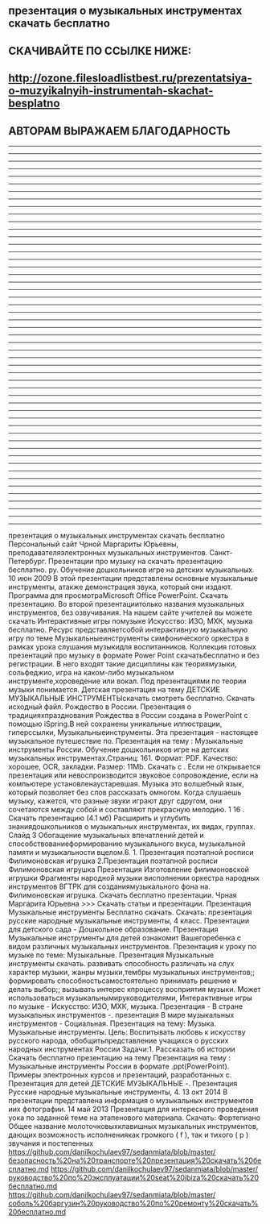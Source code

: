 презентация о музыкальных инструментах скачать бесплатно
--------------------------------------------------
СКАЧИВАЙТЕ ПО ССЫЛКЕ НИЖЕ:
--------------------------------------------------
http://ozone.filesloadlistbest.ru/prezentatsiya-o-muzyikalnyih-instrumentah-skachat-besplatno
--------------------------------------------------
АВТОРАМ ВЫРАЖАЕМ БЛАГОДАРНОСТЬ
--------------------------------------------------
--------------------------------------------------
--------------------------------------------------
--------------------------------------------------
--------------------------------------------------
--------------------------------------------------
--------------------------------------------------
--------------------------------------------------
--------------------------------------------------
--------------------------------------------------
--------------------------------------------------
--------------------------------------------------
--------------------------------------------------
--------------------------------------------------
--------------------------------------------------
--------------------------------------------------
--------------------------------------------------
--------------------------------------------------
--------------------------------------------------
--------------------------------------------------
--------------------------------------------------
--------------------------------------------------
--------------------------------------------------
--------------------------------------------------
--------------------------------------------------
--------------------------------------------------
--------------------------------------------------
--------------------------------------------------
--------------------------------------------------
--------------------------------------------------
--------------------------------------------------
--------------------------------------------------
--------------------------------------------------
--------------------------------------------------
--------------------------------------------------
--------------------------------------------------
--------------------------------------------------
--------------------------------------------------
--------------------------------------------------
--------------------------------------------------
--------------------------------------------------
--------------------------------------------------
--------------------------------------------------
--------------------------------------------------
--------------------------------------------------
--------------------------------------------------
--------------------------------------------------
--------------------------------------------------
--------------------------------------------------
--------------------------------------------------
--------------------------------------------------
--------------------------------------------------
презентация о музыкальных инструментах скачать бесплатно Персональный сайт Чрной Маргариты Юрьевны, преподавателяэлектронных музыкальных инструментов. Санкт-Петербург. Презентации про музыку на скачать презентацию бесплатно. ру. Обучение дошкольников игре на детских музыкальных. 10 июн 2009  В этой презентации представлены основные музыкальные инструменты, атакже демонстрация звука, который они издают. Программа для просмотраMicrosoft Office PowerPoint. Скачать презентацию. Во второй презентациитолько названия музыкальных инструментов, без озвучивания. На нашем сайте учителей вы можете скачать Интерактивные игры помузыке Искусство: ИЗО, МХК, музыка бесплатно.  Ресурс представляетсобой интерактивную музыкальную игру по теме Музыкальныеинструменты симфонического оркестра в рамках урока слушания музыкидля воспитанников. Коллекция готовых презентаций про музыку в формате Power Point скачатьбесплатно и без регистрации.  В него входят такие дисциплины как теориямузыки, сольфеджио, игра на каком-либо музыкальном инструменте,хороведение или вокал. Под презентациями по теории музыки понимается. Детская презентация на тему ДЕТСКИЕ МУЗЫКАЛЬНЫЕ ИНСТРУМЕНТЫскачать смотреть бесплатно. Скачать исходный файл. Рождество в России. Презентация о традицияхпразднования Рождества в России создана в PowerPoint с помощью iSpring.В ней сохранены уникальные иллюстрации, гиперссылки,  Музыкальныеинструменты. Эта презентация - настоящее музыкальное путешествие по. Презентация на тему : Музыкальные инструменты России. Обучение дошкольников игре на детских музыкальных инструментах.Страниц: 161. Формат: PDF. Качество: хорошее, OCR, закладки. Размер: 11Mb. Скачать с . Если не открывается презентация или невоспроизводится звуковое сопровождение, если на компьютере установленаустаревшая. Музыка  это волшебный язык, который позволяет без слов рассказать омногом. Когда слушаешь музыку, кажется, что разные звуки играют друг сдругом, они сочетаются между собой и составляют прекрасную мелодию.
1  16 . Скачать презентацию (4.1 мб)  Расширить и углубить знаниядошкольников о музыкальных инструментах, их видах, группах. Слайд 3 Обогащение музыкальных впечатлений детей и способствованиеформированию музыкального вкуса, музыкальной памяти и музыкальности вцелом.6. 1. Презентация поэтапной росписи Филимоновская игрушка  2.Презентация поэтапной росписи Филимоновская игрушка  Презентация Изготовление филимоновской игрушки Фрагменты народной музыки висполнении оркестра народных инструментов ВГТРК для созданиямузыкального фона на. Филимоновская игрушка. Скачать бесплатно презентации. Чрная Маргарита Юрьевна >>> Скачать статьи и презентации. Презентация Музыкальные инструменты  Бесплатно скачать. Скачать: презентация русские народные музыкальные инструменты, 4 класс. Презентации для детского сада - Дошкольное образование. Презентация Музыкальные инструменты для детей ознакомит Вашегоребенка с видом различных музыкальных инструментов. Презентация к уроку по музыке по теме: Музыкальные. Презентация Музыкальные инструменты скачать. развивать способность различать на слух характер музыки, жанры музыки,тембры музыкальных инструментов;; формировать способностьсамостоятельно принимать решение и делать выбор;; вызывать интерес кпроцессу восприятия музыки. Может использоваться музыкальнымируководителями,
Интерактивные игры по музыке - Искусство: ИЗО, МХК, музыка. Презентация - В стране музыкальных инструментов -. презентация В мире музыкальных инструментов - Социальная. Презентация на тему: Музыка. Музыкальные инструменты. Цель: Воспитывать любовь к искусству русского народа, обобщитьпредставление учащихся о русских народных инструментах России Задачи:1. Рассказать об истории  Скачать бесплатно презентацию на тему Презентация на тему : Музыкальные инструменты России в формате .ppt(PowerPoint). Примеры электронных курсов и презентаций, разработанных с. Презентация для детей ДЕТСКИЕ МУЗЫКАЛЬНЫЕ  -. Презентация Русские народные музыкальные инструменты, 4. 13 окт 2014  В презентации представлена информация о музыкальных инструментов иих фотографии. 14 май 2013  Презентация для интересного проведения уока по заданной теме на этапенового материала.  Скачать:  Фортепиано Общее название молоточковыхклавишных музыкальных инструментов, дающих возможность исполнениякак громкого ( f ), так и тихого ( p ) звучания и постепенных
https://github.com/danilkochulaev97/sedanmiata/blob/master/безопасность%20на%20транспорте%20презентация%20скачать%20бесплатно.md
https://github.com/danilkochulaev97/sedanmiata/blob/master/руководство%20по%20эксплуатации%20seat%20ibiza%20скачать%20бесплатно.md
https://github.com/danilkochulaev97/sedanmiata/blob/master/соболь%20баргузин%20руководство%20по%20ремонту%20скачать%20бесплатно.md